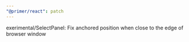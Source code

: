 ```yaml
---
"@primer/react": patch
---
```


exerimental/SelectPanel: Fix anchored position when close to the edge of browser window
